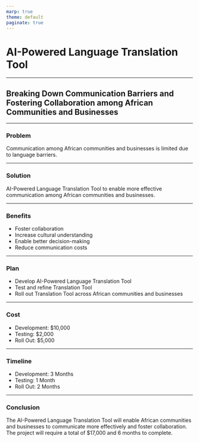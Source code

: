 ```yaml
---
marp: true
theme: default
paginate: true
---
```

# AI-Powered Language Translation Tool 

---
## Breaking Down Communication Barriers and Fostering Collaboration among African Communities and Businesses

---
### Problem 

Communication among African communities and businesses is limited due to language barriers.

---
### Solution 

AI-Powered Language Translation Tool to enable more effective communication among African communities and businesses.

---
### Benefits

- Foster collaboration
- Increase cultural understanding
- Enable better decision-making
- Reduce communication costs

---
### Plan

- Develop AI-Powered Language Translation Tool
- Test and refine Translation Tool
- Roll out Translation Tool across African communities and businesses

---
### Cost

- Development: $10,000
- Testing: $2,000
- Roll Out: $5,000

---
### Timeline

- Development: 3 Months
- Testing: 1 Month
- Roll Out: 2 Months

---
### Conclusion

The AI-Powered Language Translation Tool will enable African communities and businesses to communicate more effectively and foster collaboration. The project will require a total of $17,000 and 6 months to complete.
  
